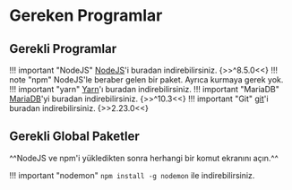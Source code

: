 # Gereken Programlar

## Gerekli Programlar
!!! important "NodeJS"
    [NodeJS](https://nodejs.org/en/)'i buradan indirebilirsiniz. {>>^8.5.0<<}
!!! note "npm"
    NodeJS'le beraber gelen bir paket. Ayrıca kurmaya gerek yok.
!!! important "yarn"
    [Yarn](https://yarnpkg.com/lang/en/)'ı buradan indirebilirsiniz.
!!! important "MariaDB"
    [MariaDB](https://mariadb.org/)'yi buradan indirebilirsiniz. {>>^10.3<<}
!!! important "Git"
    [git](https://git-scm.com/)'i buradan indirebilirsiniz. {>>2.23.0<<}

## Gerekli Global Paketler
^^NodeJS ve npm'i yükledikten sonra herhangi bir komut ekranını açın.^^

!!! important "nodemon"
    `npm install -g nodemon` ile indirebilirsiniz.